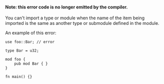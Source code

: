 #### Note: this error code is no longer emitted by the compiler.

You can't import a type or module when the name of the item being imported is
the same as another type or submodule defined in the module.

An example of this error:

```compile_fail
use foo::Bar; // error

type Bar = u32;

mod foo {
    pub mod Bar { }
}

fn main() {}
```
